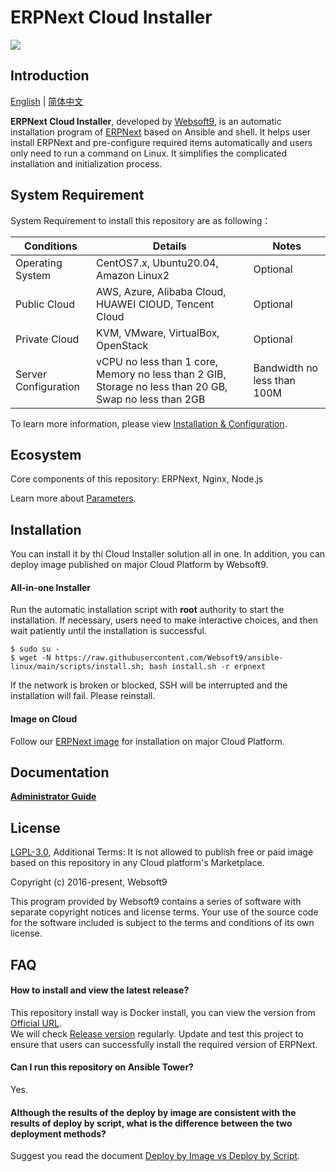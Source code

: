 # ERPNext Cloud Installer

![](https://libs.websoft9.com/common/websott9-cloud-installer.png) 

## Introduction

[English](/README.md) | [简体中文](/README-zh.md)  

**ERPNext Cloud Installer**, developed by [Websoft9](https://www.websoft9.com), is an automatic installation program of [ERPNext](https://erpnext.com/) based on Ansible and shell. It helps user install ERPNext and pre-configure required items automatically and users only need to run a command on Linux. It simplifies the complicated installation and initialization process.  

## System Requirement

System Requirement to install this repository are as following：

| Conditions       | Details                               | Notes                |
| ------------------- | --------------------------------| -------------------- |
| Operating System   | CentOS7.x, Ubuntu20.04, Amazon Linux2 | Optional                 |
| Public Cloud     | AWS, Azure, Alibaba Cloud, HUAWEI ClOUD, Tencent Cloud    | Optional                 |
| Private Cloud     | KVM, VMware, VirtualBox, OpenStack    | Optional                 |
| Server Configuration | vCPU no less than 1 core, Memory no less than 2 GIB, Storage no less than 20 GB, Swap no less than 2GB |Bandwidth no less than 100M|

To learn more information, please view [Installation & Configuration](https://github.com/frappe/frappe_docker/blob/develop/README.md).

## Ecosystem

Core components of this repository: ERPNext, Nginx, Node.js

Learn more about [Parameters](/docs/stack-components.md).

## Installation

You can install it by thi Cloud Installer solution all in one. In addition, you can deploy image published on major Cloud Platform by Websoft9.

#### All-in-one Installer

Run the automatic installation script with **root** authority to start the installation. If necessary, users need to make interactive choices, and then wait patiently until the installation is successful.

```
$ sudo su -
$ wget -N https://raw.githubusercontent.com/Websoft9/ansible-linux/main/scripts/install.sh; bash install.sh -r erpnext
```

If the network is broken or blocked, SSH will be interrupted and the installation will fail. Please reinstall.

#### Image on Cloud 

Follow our [ERPNext image](https://apps.websoft9.com/erpnext) for installation on major Cloud Platform.

## Documentation

**[Administrator Guide](https://support.websoft9.com/docs/erpnext)** 

## License

[LGPL-3.0](/License.md), Additional Terms: It is not allowed to publish free or paid image based on this repository in any Cloud platform's Marketplace.

Copyright (c) 2016-present, Websoft9

This program provided by Websoft9 contains a series of software with separate copyright notices and license terms. Your use of the source code for the software included is subject to the terms and conditions of its own license.

## FAQ

#### How to install and view the latest release?

This repository install way is Docker install, you can  view the version from [Official URL](https://hub.docker.com/r/frappe/erpnext-worker/tags?page=1&ordering=last_updated).  
We will check [Release version](https://github.com/Websoft9/ansible-erpnext/releases) regularly. Update and test this project to ensure that users can successfully install the required version of ERPNext.

#### Can I run this repository on Ansible Tower? 

Yes.

#### Although the results of the deploy by image are consistent with the results of deploy by script, what is the difference between the two deployment methods?

Suggest you read the document [Deploy by Image vs Deploy by Script](https://support.websoft9.com/docs/faq/bz-product.html#deployment-comparison).

